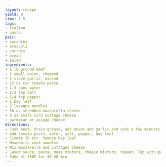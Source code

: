 ```yaml
---
layout: recipe
yield: 8
time: 1.5
tags:
- italian
- pasta
pair:
- zucchini
- broccoli
- carrots
- bread
- salad
ingredients:
- 1 lb ground beef
- 1 small onion, chopped
- 1 clove garlic, minced
- 12 oz can tomato paste
- 1.5 cans water
- 1/2 tsp salt
- 1/4 tsp pepper
- 1 bay leaf
- 8 lasagna noodles
- 16 oz shredded mozzarella cheese
- 8 oz small curd cottage cheese
- parmesan or asiago cheese
directions:
- Cook beef, drain grease, add onion and garlic and cook a few minutes
- Add tomato paste, water, salt, pepper, bay leaf
- Simmer 30 min. Remove bay leaf
- Meanwhile cook noodles
- Mix mozzarella and cottages cheese
- Layer sauce, pasta, meat mixture, cheese mixture, repeat. Top with parmesan or asiago
- Bake at 350F for 30-40 min
---
```

